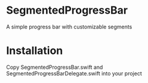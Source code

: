 # SegmentedProgressBar
A simple progress bar with customizable segments

# Installation
Copy SegmentedProgressBar.swift and SegmentedProgressBarDelegate.swift into your project

